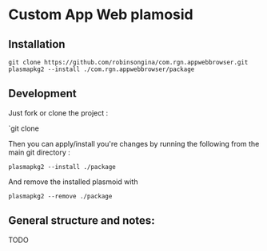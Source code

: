 # Custom App Web plamosid

## Installation
```
git clone https://github.com/robinsongina/com.rgn.appwebbrowser.git
plasmapkg2 --install ./com.rgn.appwebbrowser/package
```

## Development

Just fork or clone the project :

`git clone 

Then you can apply/install you're changes by running the following from the main git directory : 

`plasmapkg2 --install ./package`

And remove the installed plasmoid with

`plasmapkg2 --remove ./package`


## General structure and notes:
TODO
